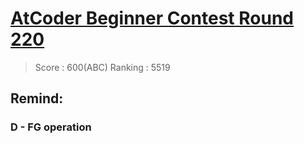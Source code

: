 # [AtCoder Beginner Contest Round 220](https://atcoder.jp/contests/abc220)
> Score : 600(ABC)
> Ranking : 5519
## Remind:
### D - FG operation
